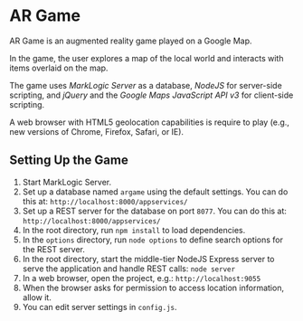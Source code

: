 # AR Game

AR Game is an augmented reality game played on a Google Map.

In the game, the user explores a map of the local world and interacts
with items overlaid on the map.

The game uses *MarkLogic Server* as a database, *NodeJS* for server-side
scripting, and *jQuery* and the *Google Maps JavaScript API v3* for client-side
scripting.

A web browser with HTML5 geolocation capabilities is require to play (e.g., new
versions of Chrome, Firefox, Safari, or IE).


## Setting Up the Game

1. Start MarkLogic Server.
2. Set up a database named `argame` using the default settings. You can do this
at: `http://localhost:8000/appservices/`
3. Set up a REST server for the database on port `8077`. You can do this at:
`http://localhost:8000/appservices/`
4. In the root directory, run `npm install` to load dependencies.
5. In the `options` directory, run `node options` to define search options for
the REST server.
6. In the root directory, start the middle-tier NodeJS Express server to serve
the application and handle REST calls: `node server`
6. In a web browser, open the project, e.g.: `http://localhost:9055`
7. When the browser asks for permission to access location information, allow
it.
8. You can edit server settings in `config.js`.
